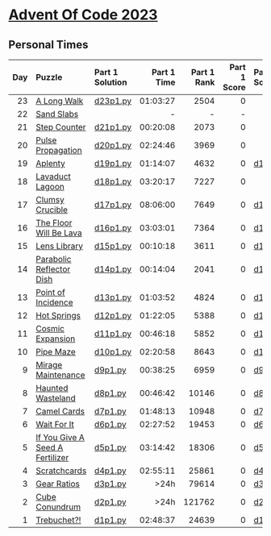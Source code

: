 # [Advent Of Code 2023](https://adventofcode.com/2023)

## Personal Times

|  Day | Puzzle                                                                 | Part 1 Solution              | Part 1 Time | Part 1 Rank | Part 1 Score | Part 2 Solution              | Part 2 Time | Part 2 Rank | Part 2 Score |
| ---: | :--------------------------------------------------------------------- | :--------------------------- | ----------: | ----------: | -----------: | :--------------------------- | ----------: | ----------: | -----------: |
|   23 | [A Long Walk](https://adventofcode.com/2023/day/23)                    | [d23p1.py](./Day23/d23p1.py) |    01:03:27 |        2504 |            0 |                              |           - |           - |            - |
|   22 | [Sand Slabs](https://adventofcode.com/2023/day/22)                     |                              |           - |           - |            - |                              |           - |           - |            - |
|   21 | [Step Counter](https://adventofcode.com/2023/day/21)                   | [d21p1.py](./Day21/d21p1.py) |    00:20:08 |        2073 |            0 |                              |           - |           - |            - |
|   20 | [Pulse Propagation](https://adventofcode.com/2023/day/20)              | [d20p1.py](./Day20/d20p1.py) |    02:24:46 |        3969 |            0 |                              |           - |           - |            - |
|   19 | [Aplenty](https://adventofcode.com/2023/day/19)                        | [d19p1.py](./Day19/d19p1.py) |    01:14:07 |        4632 |            0 | [d19p2.py](./Day19/d19p2.py) |    02:39:56 |        3216 |            0 |
|   18 | [Lavaduct Lagoon](https://adventofcode.com/2023/day/18)                | [d18p1.py](./Day18/d18p1.py) |    03:20:17 |        7227 |            0 |                              |           - |           - |            - |
|   17 | [Clumsy Crucible](https://adventofcode.com/2023/day/17)                | [d17p1.py](./Day17/d17p1.py) |    08:06:00 |        7649 |            0 | [d17p2.py](./Day17/d17p2.py) |    08:14:36 |        6725 |            0 |
|   16 | [The Floor Will Be Lava](https://adventofcode.com/2023/day/16)         | [d16p1.py](./Day16/d16p1.py) |    03:03:01 |        7364 |            0 | [d16p2.py](./Day16/d16p2.py) |    03:11:58 |        6826 |            0 |
|   15 | [Lens Library](https://adventofcode.com/2023/day/15)                   | [d15p1.py](./Day15/d15p1.py) |    00:10:18 |        3611 |            0 | [d15p2.py](./Day15/d15p2.py) |    00:44:28 |        3808 |            0 |
|   14 | [Parabolic Reflector Dish](https://adventofcode.com/2023/day/14)       | [d14p1.py](./Day14/d14p1.py) |    00:14:04 |        2041 |            0 | [d14p2.py](./Day14/d14p2.py) |    01:13:27 |        3037 |            0 |
|   13 | [Point of Incidence](https://adventofcode.com/2023/day/13)             | [d13p1.py](./Day13/d13p1.py) |    01:03:52 |        4824 |            0 | [d13p2.py](./Day13/d13p2.py) |    01:23:48 |        3851 |            0 |
|   12 | [Hot Springs](https://adventofcode.com/2023/day/12)                    | [d12p1.py](./Day12/d12p1.py) |    01:22:05 |        5388 |            0 | [d12p2.py](./Day12/d12p2.py) |    03:55:08 |        3895 |            0 |
|   11 | [Cosmic Expansion](https://adventofcode.com/2023/day/11)               | [d11p1.py](./Day11/d11p1.py) |    00:46:18 |        5852 |            0 | [d11p2.py](./Day11/d11p2.py) |    00:55:50 |        4837 |            0 |
|   10 | [Pipe Maze](https://adventofcode.com/2023/day/10)                      | [d10p1.py](./Day10/d10p1.py) |    02:20:58 |        8643 |            0 | [d10p2.py](./Day10/d10p2.py) |        >24h |       37649 |            0 |
|    9 | [Mirage Maintenance](https://adventofcode.com/2023/day/9)              | [d9p1.py](./Day09/d9p1.py)   |    00:38:25 |        6959 |            0 | [d9p2.py](./Day09/d9p2.py)   |    00:42:49 |        6290 |            0 |
|    8 | [Haunted Wasteland](https://adventofcode.com/2023/day/8)               | [d8p1.py](./Day08/d8p1.py)   |    00:46:42 |       10146 |            0 | [d8p2.py](./Day08/d8p2.py)   |    01:29:53 |        7026 |            0 |
|    7 | [Camel Cards](https://adventofcode.com/2023/day/7)                     | [d7p1.py](./Day07/d7p1.py)   |    01:48:13 |       10948 |            0 | [d7p2.py](./Day07/d7p2.py)   |    01:58:07 |        8200 |            0 |
|    6 | [Wait For It](https://adventofcode.com/2023/day/6)                     | [d6p1.py](./Day06/d6p1.py)   |    02:27:52 |       19453 |            0 | [d6p2.py](./Day06/d6p2.py)   |    02:33:24 |       18607 |            0 |
|    5 | [If You Give A Seed A Fertilizer](https://adventofcode.com/2023/day/5) | [d5p1.py](./Day05/d5p1.py)   |    03:14:42 |       18306 |            0 | [d5p2.py](./Day05/d5p2.py)   |        >24h |       46627 |            0 |
|    4 | [Scratchcards](https://adventofcode.com/2023/day/4)                    | [d4p1.py](./Day04/d4p1.py)   |    02:55:11 |       25861 |            0 | [d4p2.py](./Day04/d4p2.py)   |    03:12:23 |       20063 |            0 |
|    3 | [Gear Ratios](https://adventofcode.com/2023/day/3)                     | [d3p1.py](./Day03/d3p1.py)   |        >24h |       79614 |            0 | [d3p2.py](./Day03/d3p2.py)   |        >24h |       68719 |            0 |
|    2 | [Cube Conundrum](https://adventofcode.com/2023/day/2)                  | [d2p1.py](./Day02/d2p1.py)   |        >24h |      121762 |            0 | [d2p2.py](./Day02/d2p2.py)   |        >24h |      116887 |            0 |
|    1 | [Trebuchet?!](https://adventofcode.com/2023/day/1)                     | [d1p1.py](./Day01/d1p1.py)   |    02:48:37 |       24639 |            0 | [d1p2.py](./Day01/d1p2.py)   |    03:12:37 |       16073 |            0 |
